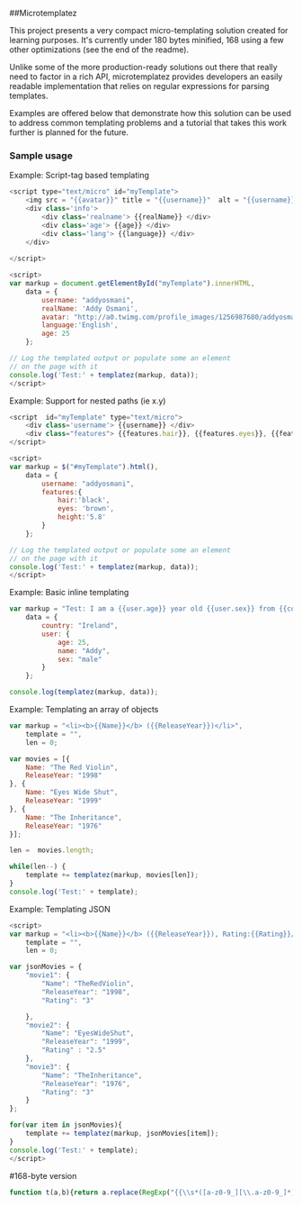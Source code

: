 ##Microtemplatez

This project presents a very compact micro-templating solution created for learning purposes. It's currently under 180 bytes minified, 168 using a few other optimizations (see the end of the readme). 

Unlike some of the more production-ready solutions out there that really need to factor in a rich API, microtemplatez provides developers an easily readable implementation that relies on regular expressions for parsing templates. 

Examples are offered below that demonstrate how this solution can be used to address common templating problems and a tutorial that takes this work further is planned for the future.

### Sample usage

Example: Script-tag based templating

```javascript
<script type="text/micro" id="myTemplate">
    <img src = "{{avatar}}" title = "{{username}}"  alt = "{{username}}" /> 
    <div class='info'>
        <div class='realname'> {{realName}} </div>
        <div class='age'> {{age}} </div>
        <div class='lang'> {{language}} </div>
    </div>
	
</script>

<script>
var markup = document.getElementById("myTemplate").innerHTML,
    data = {
        username: "addyosmani",
        realName: 'Addy Osmani',
        avatar: "http://a0.twimg.com/profile_images/1256987680/addyosmaniicon_reasonably_small.jpg",
        language:'English',
        age: 25
    };

// Log the templated output or populate some an element
// on the page with it
console.log('Test:' + templatez(markup, data));
</script>
```

Example: Support for nested paths (ie x.y)

```javascript
<script  id="myTemplate" type="text/micro">
    <div class='username'> {{username}} </div>
    <div class="features"> {{features.hair}}, {{features.eyes}}, {{features.height}}</div>
</script>

<script>
var markup = $("#myTemplate").html(),
    data = {
        username: "addyosmani",
        features:{
            hair:'black',
            eyes: 'brown',
            height:'5.8'
        }
    };

// Log the templated output or populate some an element
// on the page with it
console.log('Test:' + templatez(markup, data));
</script>
```


Example: Basic inline templating

```javascript
var markup = "Test: I am a {{user.age}} year old {{user.sex}} from {{country}}",
    data = {
        country: "Ireland",
        user: {
            age: 25,
            name: "Addy",
            sex: "male"
        }
    };

console.log(templatez(markup, data));
```


Example: Templating an array of objects

```javascript
var markup = "<li><b>{{Name}}</b> ({{ReleaseYear}})</li>",
    template = "",
    len = 0;

var movies = [{
    Name: "The Red Violin",
    ReleaseYear: "1998"
}, {
    Name: "Eyes Wide Shut",
    ReleaseYear: "1999"
}, {
    Name: "The Inheritance",
    ReleaseYear: "1976"
}];

len =  movies.length;

while(len--) {
    template += templatez(markup, movies[len]);
}
console.log('Test:' + template);
```

Example: Templating JSON

```javascript
<script>
var markup = "<li><b>{{Name}}</b> ({{ReleaseYear}}), Rating:{{Rating}}/5</li>",
    template = "",
    len = 0;

var jsonMovies = {
    "movie1": {
        "Name": "TheRedViolin",
        "ReleaseYear": "1998",
        "Rating": "3"

    },
    "movie2": {
        "Name": "EyesWideShut",
        "ReleaseYear": "1999",
        "Rating" : "2.5"
    },
    "movie3": {
        "Name": "TheInheritance",
        "ReleaseYear": "1976",
        "Rating": "3"
    }
};

for(var item in jsonMovies){
    template += templatez(markup, jsonMovies[item]);
}
console.log('Test:' + template);
</script>
```

#168-byte version
```javascript
function t(a,b){return a.replace(RegExp("{{\\s*([a-z0-9_][\\.a-z0-9_]*)\\s*}}","gi"),function(a,c){var d=c.split("."),e=d.length,f=b,g=0;while(e--)f=f[d[e]];return f})}
```